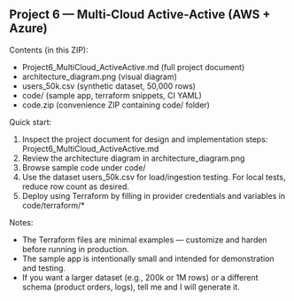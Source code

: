 Project 6 — Multi‑Cloud Active‑Active (AWS + Azure)
-------------------------------------------------

Contents (in this ZIP):
- Project6_MultiCloud_ActiveActive.md  (full project document)
- architecture_diagram.png (visual diagram)
- users_50k.csv  (synthetic dataset, 50,000 rows)
- code/ (sample app, terraform snippets, CI YAML)
- code.zip (convenience ZIP containing code/ folder)

Quick start:
1. Inspect the project document for design and implementation steps: Project6_MultiCloud_ActiveActive.md
2. Review the architecture diagram in architecture_diagram.png
3. Browse sample code under code/
4. Use the dataset users_50k.csv for load/ingestion testing. For local tests, reduce row count as desired.
5. Deploy using Terraform by filling in provider credentials and variables in code/terraform/*

Notes:
- The Terraform files are minimal examples — customize and harden before running in production.
- The sample app is intentionally small and intended for demonstration and testing.
- If you want a larger dataset (e.g., 200k or 1M rows) or a different schema (product orders, logs), tell me and I will generate it.
